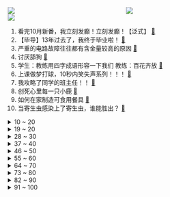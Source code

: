<div >
	<a style="float:left;width:55%;" href = "https://github.com/anuraghazra/github-readme-stats">
	 <img src = "https://github-readme-stats.vercel.app/api?username=iuuuuuaena&theme=buefy&show_icons=true"/>
	</a>
	<a  style="float:right;width:45%" href = "https://github.com/anuraghazra/github-readme-stats">
	 <img  src="https://github-readme-stats.vercel.app/api/top-langs/?username=anuraghazra&layout=compact"/>
	</a>
	</div>

[![](https://img.shields.io/badge/jxd-@jxdgogogo.xyz-yellowgreen.svg)](https://www.jxdgogogo.xyz)<br>
1. 看完10月新番，我立刻发癫！立刻发癫！【泛式】 [:link:](//www.bilibili.com/video/BV1xB4y1d7eS) <br>
2. 【毕导】13年过去了，我终于毕业啦！ [:link:](//www.bilibili.com/video/BV19c411o7os) <br>
3. 严重的电路故障往往都有含金量较高的原因 [:link:](//www.bilibili.com/video/BV1Mu4y1J73V) <br>
4. 讨厌舔狗 [:link:](//www.bilibili.com/video/BV1Eu4y1E7wp) <br>
5. 学生：教练用四字成语形容一下我们         教练：百花齐放 [:link:](//www.bilibili.com/video/BV1Zy4y1w7qC) <br>
6. 上课做梦打球，10秒内笑失声系列！！！ [:link:](//www.bilibili.com/video/BV1jN4y1k7e5) <br>
7. 我攻略了同学的班主任！！ [:link:](//www.bilibili.com/video/BV1d94y1V7dU) <br>
8. 创死心里每一只小鹿 [:link:](//www.bilibili.com/video/BV1oN411W76d) <br>
9. 如何在家制造可食用餐具 [:link:](//www.bilibili.com/video/BV1SN411W74G) <br>
10. 当寄生虫感染上了寄生虫，谁能胜出？ [:link:](//www.bilibili.com/video/BV1Ve41197Pq) <br>
<details>
<summary>10 ~ 20</summary>

11. 我的朋友都以为我很有钱… [:link:](//www.bilibili.com/video/BV1gu4y1E7ji) <br>
12. 《史记》原文全解读！二十四史之首，竟然如此好看？【故事】01 [:link:](//www.bilibili.com/video/BV1cM41197ui) <br>
13. 因为生理羞耻，我被一群小学生嘲笑了…. [:link:](//www.bilibili.com/video/BV1Qg4y1d72Z) <br>
14. 就要“做”挑战 [:link:](//www.bilibili.com/video/BV1gB4y1d7d4) <br>
15. 如何做不被女性避雷的广告 [:link:](//www.bilibili.com/video/BV1tu4y1E78j) <br>
16. 史上最强台球赛2 [:link:](//www.bilibili.com/video/BV1GB4y1d7yv) <br>
17. 史上最打动人心的游戏，玩过的人都致郁了！ [:link:](//www.bilibili.com/video/BV1zN4y1k7Z1) <br>
18. 人生就像一本空白的笔记，善良与否全由你自己书写，9.3分超治愈电影《海蒂和爷爷》 [:link:](//www.bilibili.com/video/BV1Ty4y1A7jC) <br>
19. 我将数十张试卷拼接成了一张试卷 [:link:](//www.bilibili.com/video/BV14u4y1Y7gZ) <br>
</details>
<details>
<summary>19 ~ 20</summary>

20. 究极难狗生存！当你开局只有「一格空间」!!？第三期！！ [:link:](//www.bilibili.com/video/BV1U94y1V7Ah) <br>
21. 上海万圣节变百变大咖秀好疯癫笑死我了 [:link:](//www.bilibili.com/video/BV1EH4y1r712) <br>
22. 【爆肝】挑战在一个区块里生存100天，直接挖空！ [:link:](//www.bilibili.com/video/BV1ch4y1q7Zd) <br>
23. 连神仙也知道保持距离 [:link:](//www.bilibili.com/video/BV1nN411s7J7) <br>
24. 天冷了，大家多穿衣服！ [:link:](//www.bilibili.com/video/BV1qM411X739) <br>
25. 一进城才知道我爸这么火 [:link:](//www.bilibili.com/video/BV1ZB4y1R7GE) <br>
26. 印度公主如何成为英国特工？【硬核狠人60】 [:link:](//www.bilibili.com/video/BV16M411X7A6) <br>
27. 【纳西妲生日会】万人大合唱《我不曾忘记》 [:link:](//www.bilibili.com/video/BV1ah4y1B7Pf) <br>
28. 至此，已成艺术 [:link:](//www.bilibili.com/video/BV13C4y1n7Qs) <br>
</details>
<details>
<summary>28 ~ 30</summary>

29. 当猫咖员工是个coser，是什么体验？ [:link:](//www.bilibili.com/video/BV1NQ4y1H7P6) <br>
30. “出来混，没一个难办的” [:link:](//www.bilibili.com/video/BV1YC4y1n73K) <br>
31. 最咒术该溜子的一集 [:link:](//www.bilibili.com/video/BV1cH4y1r7ZV) <br>
32. 百步穿杨 [:link:](//www.bilibili.com/video/BV15w411q7cB) <br>
33. 我，王维，人间很无趣，孑然一身，又怎样呢？ [:link:](//www.bilibili.com/video/BV1Gc411Z7Wa) <br>
34. 生活是灯，工作是油。要想亮灯，就要加油。 [:link:](//www.bilibili.com/video/BV1C84y1R76d) <br>
35. 无痿级【不要笑挑战】只有1.028%的人能看到最后蚌得住不笑！！ [:link:](//www.bilibili.com/video/BV1vu4y1Y7qP) <br>
36. 闰土刺清道夫 [:link:](//www.bilibili.com/video/BV1AB4y1d7v1) <br>
37. 太久没洗电饭锅，里面孕育出了一个文明… [:link:](//www.bilibili.com/video/BV1bG41117Cq) <br>
</details>
<details>
<summary>37 ~ 40</summary>

38. 超猛肌肉猛男！男人为救亲哥哥，一人跨国掀翻一群歹徒！ [:link:](//www.bilibili.com/video/BV1B84y1R7YP) <br>
39. 24个美院人画猫 [:link:](//www.bilibili.com/video/BV1p94y1j7mH) <br>
40. 今晚我狗哥不动嘴都不许吃 [:link:](//www.bilibili.com/video/BV13y4y1A74d) <br>
41. 偶遇大力王真人！太难蚌了！ [:link:](//www.bilibili.com/video/BV12M411D7hG) <br>
42. 湾鳄小河去世，救治过程复盘，也许是撬动动物园低效管理的先驱 [:link:](//www.bilibili.com/video/BV1Lw411q7QD) <br>
43. 看看我做的切糕值不值一套房，今天带大家实现切糕自由 [:link:](//www.bilibili.com/video/BV1Da4y1Q7BW) <br>
44. 《王者荣耀世界》6分钟实机演示发布-「为战斗加点恶作剧」 [:link:](//www.bilibili.com/video/BV1Sy4y1w7QM) <br>
45. 假如星穹铁道里的角色也拍短视频 [:link:](//www.bilibili.com/video/BV1C84y1R7gn) <br>
46. 145度的油温！把【鳌拜酥】一放下去！....哈哈哈哈哈哈哈哈哈 [:link:](//www.bilibili.com/video/BV1dG411k7rE) <br>
</details>
<details>
<summary>46 ~ 50</summary>

47. 女王陛下，来自大明的洋人不仅有枪，还有手榴弹！【帝国时代4】 [:link:](//www.bilibili.com/video/BV1SM411X7LV) <br>
48. 致1000年后，这是1215个人留下的信息。 [:link:](//www.bilibili.com/video/BV1Mc411Z7VY) <br>
49. 【2023共创之夜】完整版回放：欢迎来到王者荣耀 [:link:](//www.bilibili.com/video/BV1Mj411v7Vy) <br>
50. 王者八周年最难忘的瞬间 [:link:](//www.bilibili.com/video/BV1X84y1R7vx) <br>
51. 生猛闺蜜！！！ [:link:](//www.bilibili.com/video/BV1kC4y1n755) <br>
52. 阳光玫瑰价格一跌再跌？消费者该高兴吗？ [:link:](//www.bilibili.com/video/BV1Rz4y1P7tY) <br>
53. 0失误！一镜到底！我的世界超长极限螺旋升天塔跑酷！ [:link:](//www.bilibili.com/video/BV1Hu4y1Y7XS) <br>
54. （这也能解说？！）打到惺惺相惜！江苏街头综合格斗赛！ [:link:](//www.bilibili.com/video/BV1Bu4y1Y7Jt) <br>
55. “汗流浃背了吧，Cheems！” [:link:](//www.bilibili.com/video/BV1AC4y1n7hc) <br>
</details>
<details>
<summary>55 ~ 60</summary>

56. 《明日方舟》限定干员「塑心」前瞻PV [:link:](//www.bilibili.com/video/BV1We41197Tc) <br>
57. 第一次做面包就从它开始吧！0油0糖不用揉面的贝果，简单又好吃！ [:link:](//www.bilibili.com/video/BV1hC4y1n7rP) <br>
58. 😨资本家最讨厌的白嫖怪长什么样？！ [:link:](//www.bilibili.com/video/BV11y4y1w7pL) <br>
59. 【怒九】气到缺氧 2023年竟然还能玩到这样剧情的游戏… [:link:](//www.bilibili.com/video/BV1CM411X7L5) <br>
60. 当弱智吧出现诗人（合集） [:link:](//www.bilibili.com/video/BV1gc411f7MT) <br>
61. HR最不愿意劝退的两种人 [:link:](//www.bilibili.com/video/BV1Zg4y1d73u) <br>
62. 骑着买菜车去到内蒙古，找回重新开始的勇气 [:link:](//www.bilibili.com/video/BV19j411e71L) <br>
63. 老师吵架时的尴尬（真的超超超级无敌真实哇） [:link:](//www.bilibili.com/video/BV1Gc411Z7ct) <br>
64. 【STN快报第七季34】完蛋我被六个天使包围了 [:link:](//www.bilibili.com/video/BV1XC4y1n7Qp) <br>
</details>
<details>
<summary>64 ~ 70</summary>

65. 【史君】清官在大殿上搭出双层粮仓，揭穿贪官的阴谋，乾隆当场暴怒！ [:link:](//www.bilibili.com/video/BV1A94y1574a) <br>
66. “一张打”工艺到底有多惊艳！（视频较长，大家一定要看到最后哦） [:link:](//www.bilibili.com/video/BV1pw411z7bm) <br>
67. 主角才是BOSS，反派却是好人？这款18年前的游戏神作竟有隐藏结局！ [:link:](//www.bilibili.com/video/BV12a4y1Q7u1) <br>
68. 【战鹰×战狼】“战战京京”的感情故事 [:link:](//www.bilibili.com/video/BV1oc411Z7Rp) <br>
69. 银八老师如何看待五条悟被腰斩的。。。等等你说什么？？？？？？？？？？？？？？？？ [:link:](//www.bilibili.com/video/BV1mu4y1E7uB) <br>
70. 你这个变态！ [:link:](//www.bilibili.com/video/BV1NN411s7MX) <br>
71. 【作文58+】一个视频彻底教会你怎么写满分作文 [:link:](//www.bilibili.com/video/BV1Vc411Z7Xd) <br>
72. 关于我被母校登上优秀校友榜这件事…… [:link:](//www.bilibili.com/video/BV1Dg4y197Cf) <br>
73. 交 界 地 史 湿 [:link:](//www.bilibili.com/video/BV1iB4y1d7W8) <br>
</details>
<details>
<summary>73 ~ 80</summary>

74. 野外池塘找到水中古碑！下去后发现竟是700年前的二品大官！ [:link:](//www.bilibili.com/video/BV1KB4y1d79Q) <br>
75. 经鉴定，僵尸是撑死的！ [:link:](//www.bilibili.com/video/BV1LN4y1k76C) <br>
76. 如果世界被诡异古神入侵 ！你是否能够存活到最后？ [:link:](//www.bilibili.com/video/BV1Aa4y1X761) <br>
77. ［脱口秀］高中生，但是一上课就睡死，救命！啊啊啊啊啊啊啊啊 [:link:](//www.bilibili.com/video/BV1su4y1E7RU) <br>
78. 花3天炸一块肉，入口的瞬间，爆汁了！ [:link:](//www.bilibili.com/video/BV1wa4y1X7j1) <br>
79. 抓完让大爷伤心的母猫，得到大爷的夸奖，继续抓母猫的小崽子们 [:link:](//www.bilibili.com/video/BV1xu4y1h7z6) <br>
80. 老板的私货 [:link:](//www.bilibili.com/video/BV1KQ4y1H7z6) <br>
81. 被谷歌翻译11次的“刮骨疗毒”：这是轨道炮的伤口！你应该能修理我的排气缸？ [:link:](//www.bilibili.com/video/BV12g4y1d7eE) <br>
82. 🐔鸡域展开，坐杀博徒！ [:link:](//www.bilibili.com/video/BV1wa4y1X7zS) <br>
</details>
<details>
<summary>82 ~ 90</summary>

83. 猫咪咬人怎么办？ [:link:](//www.bilibili.com/video/BV13G411C7Cz) <br>
84. 你从长眠中醒来，却发现青梅竹马早就已经嫁人 [:link:](//www.bilibili.com/video/BV1eu4y1Y7es) <br>
85. 2元一份！山西街头碗托小摊，父子坚守30年老味道 [:link:](//www.bilibili.com/video/BV1dg4y1d79q) <br>
86. 赛  博  坦  忍  术 [:link:](//www.bilibili.com/video/BV1cy4y1A7eo) <br>
87. 带粉丝跑一千公里拍写真？ [:link:](//www.bilibili.com/video/BV1Hj411e7Zu) <br>
88. 大仙体验游戏“完蛋，我被美女包围了”！！ [:link:](//www.bilibili.com/video/BV18a4y1X7jw) <br>
89. 反舔中心APP，你朋友肯定需要这个！ [:link:](//www.bilibili.com/video/BV14u4y1J7Sa) <br>
90. “天才的可贵，永远心如止水” [:link:](//www.bilibili.com/video/BV1wc411f7mB) <br>
91. 在全球最土豪国家，生存24小时，要花多少钱？ [:link:](//www.bilibili.com/video/BV1DM411X7S1) <br>
</details>
<details>
<summary>91 ~ 100</summary>

92. 华农兄弟：砍象草喂羊，发现只胖竹鼠，给它搞个漂亮房子 [:link:](//www.bilibili.com/video/BV1wQ4y1p7WW) <br>
93. 应该没人能拒绝这个会吐泡泡的麦当劳小狗叭… [:link:](//www.bilibili.com/video/BV1Sg4y1d7U4) <br>
94. 【emoji】假 新 闻 的 制 作 套 路 ① [:link:](//www.bilibili.com/video/BV1Nh4y1q7rY) <br>
95. 奶凶奶凶的 [:link:](//www.bilibili.com/video/BV1gC4y1n7XD) <br>
96. “天下一统”背后隐藏的“惊天动机”！「三国归晋」 [:link:](//www.bilibili.com/video/BV1nQ4y1H7Eb) <br>
97. 15件设计鬼才发明的神奇厨具，最后一件绝了 [:link:](//www.bilibili.com/video/BV1dc411o7tT) <br>
98. 历时一个月！只为请你们看一场两千多年前的“电影” [:link:](//www.bilibili.com/video/BV1i84y1X7VU) <br>
99. 实在是跑不动了 [:link:](//www.bilibili.com/video/BV1Vw411q7AN) <br>
100. 开挂无法提升智力 5.0 [:link:](//www.bilibili.com/video/BV1gN411s7Pw) <br>
</details>
